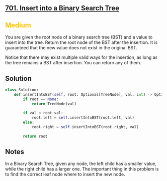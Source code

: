 ## [701. Insert into a Binary Search Tree](https://leetcode.com/problems/insert-into-a-binary-search-tree/)

<h2 style="color:#fac31d">Medium</h2>

You are given the root node of a binary search tree (BST) and a value to insert into the tree. Return the root node of the BST after the insertion. It is guaranteed that the new value does not exist in the original BST.

Notice that there may exist multiple valid ways for the insertion, as long as the tree remains a BST after insertion. You can return any of them.

## Solution
```python
class Solution:
    def insertIntoBST(self, root: Optional[TreeNode], val: int) -> Optional[TreeNode]:
        if root == None:
            return TreeNode(val)
        
        if val < root.val:
            root.left = self.insertIntoBST(root.left, val)
        else:
            root.right = self.insertIntoBST(root.right, val)
            
        return root
```

## Notes
In a Binary Search Tree, given any node, the left child has a smaller value, while the right child has a larger one.
The important thing in this problem is to find the correct leaf node where to insert the new node.